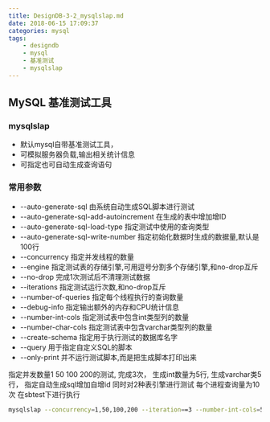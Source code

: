 ```yaml
---
title: DesignDB-3-2_mysqlslap.md
date: 2018-06-15 17:09:37
categories: mysql
tags:
    - designdb
    - mysql
    - 基准测试
    - mysqlslap
---
```


## MySQL 基准测试工具

### mysqlslap
- 默认mysql自带基准测试工具，
- 可模拟服务器负载,输出相关统计信息
- 可指定也可自动生成查询语句

### 常用参数

- --auto-generate-sql 由系统自动生成SQL脚本进行测试
- --auto-generate-sql-add-autoincrement 在生成的表中增加增ID
- --auto-generate-sql-load-type 指定测试中使用的查询类型
- --auto-generate-sql-write-number 指定初始化数据时生成的数据量,默认是100行
- --concurrency 指定并发线程的数量
- --engine 指定测试表的存储引擎,可用逗号分割多个存储引擎,和no-drop互斥
- --no-drop 完成1次测试后不清理测试数据
- --iterations 指定测试运行次数,和no-drop互斥
- --number-of-queries 指定每个线程执行的查询数量
- --debug-info 指定输出额外的内存和CPU统计信息
- --number-int-cols 指定测试表中包含int类型列的数量
- --number-char-cols 指定测试表中包含varchar类型列的数量
- --create-schema 指定用于执行测试的数据库名字
- --query 用于指定自定义SQL的脚本
- --only-print 并不运行测试脚本,而是把生成脚本打印出来

指定并发数量1 50 100 200的测试,
完成3次，
生成int数量为5行,
生成varchar类5行，
指定自动生成sql增加自增id
同时对2种表引擎进行测试
每个进程查询量为10次
在sbtest下进行执行

```bash
mysqlslap --concurrency=1,50,100,200 --iteration==3 --number-int-cols=5 --number-char--cols=5 --auto-generate-sql --auto-generate-sql-add-autoincrement --engine=myisam,innodb --number-of-queries=10 --create-schema=sbtest
```


